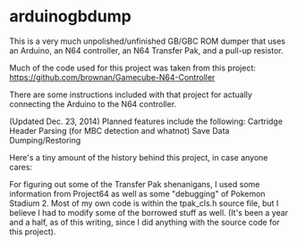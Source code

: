 arduinogbdump
=============

This is a very much unpolished/unfinished GB/GBC ROM dumper that uses an Arduino, an N64 controller, an N64 Transfer Pak, and a pull-up resistor.

Much of the code used for this project was taken from this project:
	https://github.com/brownan/Gamecube-N64-Controller

There are some instructions included with that project for actually 
connecting the Arduino to the N64 controller.

(Updated Dec. 23, 2014) Planned features include the following:
	Cartridge Header Parsing (for MBC detection and whatnot)
	Save Data Dumping/Restoring


Here's a tiny amount of the history behind this project, in case anyone cares:  

For figuring out some of the Transfer Pak shenanigans, I used some information from Project64 as well as some "debugging" of Pokemon Stadium 2.  Most of my own code is within the tpak_cls.h source file, but I believe I had to modify some of the borrowed stuff as well.  (It's been a year and a half, as of this writing, since I did anything with the source code for this project).
